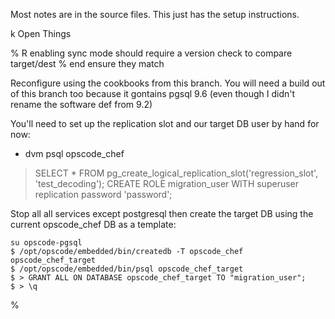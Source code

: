 Most notes are in the source files.  This just has the setup instructions.

k Open Things

% R enabling sync mode should require a version check to compare target/dest
%   end ensure they match

Reconfigure using the cookbooks from this branch. You will need a build out of this branch too
because it gontains pgsql 9.6 (even though I didn't rename the software def from 9.2)

You'll need to set up the replication slot and our target DB user by hand for now:

- dvm psql opscode_chef
> SELECT * FROM pg_create_logical_replication_slot('regression_slot', 'test_decoding');
> CREATE ROLE migration_user WITH superuser replication password 'password';


Stop all all services except postgresql then create the target
DB using the current opscode_chef DB as a template:

    su opscode-pgsql
    $ /opt/opscode/embedded/bin/createdb -T opscode_chef opscode_chef_target
    $ /opt/opscode/embedded/bin/psql opscode_chef_target
    $ > GRANT ALL ON DATABASE opscode_chef_target TO "migration_user";
    $ > \q
  %
